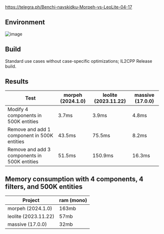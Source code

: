 https://telegra.ph/Benchi-navskidku-Morpeh-vs-LeoLite-04-17

## Environment

![image](https://github.com/user-attachments/assets/6e9d60d5-819e-4557-8d31-4ddc83fed7fd)

## Build

Standard use cases without case-specific optimizations; IL2CPP Release build.

## Results

| Test                                         | morpeh (2024.1.0)  | leolite (2023.11.22) | massive (17.0.0) |
| -------------------------------------------- | ------------------ | -------------------- | ---------------- |
| Modify 4 components in 500K entities         | 3.7ms              | 3.9ms                | 4.8ms            |
| Remove and add 1 component in 500K entities  | 43.5ms             | 75.5ms               | 8.2ms            |
| Remove and add 3 components in 500K entities | 51.5ms             | 150.9ms              | 16.3ms           |

## Memory consumption with 4 components, 4 filters, and 500K entities

| Project              | ram (mono) |
| -------------------- | ---------- |
| morpeh (2024.1.0)    | 163mb      |
| leolite (2023.11.22) | 57mb       |
| massive (17.0.0)     | 32mb       |
